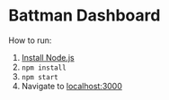 # Battman Dashboard
How to run:  
1. [Install Node.js](https://nodejs.org/en/download/)  
2. `npm install`  
3. `npm start`  
4. Navigate to [localhost:3000](http://localhost:3000)  
